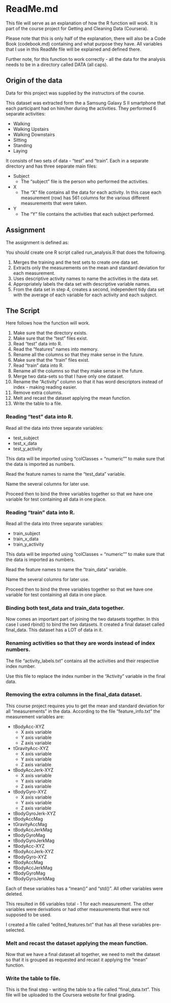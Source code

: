 # ReadMe.md

This file will serve as an explanation of how the R function will work.  It is part of the course project for Getting and Cleaning Data (Coursera).

Please note that this is only half of the explanation, there will also be a Code Book (codebook.md) containing and what purpose they have.  All variables that I use in this ReadMe file will be explained and defined there.

Further note, for this function to work correctly -  all the data for the analysis needs to be in a directory called DATA (all caps).  

## Origin of the data

Data for this project was supplied by the instructors of the course.  

This dataset was extracted form the a Samsung Galaxy S II smartphone that each participant had on him/her during the activities.  They performed 6 separate activities:
- Walking
- Walking Upstairs 
- Walking Downstairs
- Sitting
- Standing 
- Laying

It consists of two sets of data - “test” and “train”.  Each in a separate directory and has three separate main files:
- Subject 
  - The “subject” file is the person who performed the activities.
- X
  - The “X” file contains all the data for each activity.  In this case each measurement (row) has 561 columns for the various different measurements that were taken.
- Y 
  - The “Y” file contains the activities that each subject performed. 

## Assignment

The assignment is defined as:

You should create one R script called run_analysis.R that does the following.

1. Merges the training and the test sets to create one data set.
2. Extracts only the measurements on the mean and standard deviation for each measurement.
3. Uses descriptive activity names to name the activities in the data set.
4. Appropriately labels the data set with descriptive variable names.
5. From the data set in step 4, creates a second, independent tidy data set with the average of each variable for each activity and each subject.


## The Script

Here follows how the function will work.

1. Make sure that the directory exists.
2. Make sure that the “test” files exist.
3. Read “test” data into R.
4. Read the “features” names into memory.
5. Rename all the columns so that they make sense in the future.
6. Make sure that the “train” files exist.
7. Read “train” data into R.
8. Rename all the columns so that they make sense in the future.
9. Merge two data-sets so that I have only one dataset.
10. Rename the “Activity” column so that it has word descriptors instead of index - making reading easier.
11. Remove extra columns.
12. Melt and recast the dataset applying the mean function.
13. Write the table to a file.

### Reading “test” data into R.

Read all the data into three separate variables: 
- test_subject
- test_x_data
- test_y_activity

This data will be imported using “colClasses = “numeric”” to make sure that the data is imported as numbers.

Read the feature names to name the “test_data” variable. 

Name the several columns for later use.

Proceed then to bind the three variables together so that we have one variable for test containing all data in one place.

### Reading “train” data into R.

Read all the data into three separate variables: 
- train_subject
- train_x_data
- train_y_activity

This data will be imported using “colClasses = “numeric”” to make sure that the data is imported as numbers.

Read the feature names to name the “train_data” variable. 

Name the several columns for later use.

Proceed then to bind the three variables together so that we have one variable for test containing all data in one place.

### Binding both test_data and train_data together.

Now comes an important part of joining the two datasets together.  In this case I used rbind() to bind the two datasets.  It created a final dataset called final_data.  This dataset has a LOT of data in it.

### Renaming activities so that they are words instead of index numbers.

The file “activity_labels.txt” contains all the activities and their respective index number.  

Use this file to replace the index number in the “Activity” variable in the final data.

### Removing the extra columns in the final_data dataset.

This course project requires you to get the mean and standard deviation for all “measurements” in the data.  According to the file “feature_info.txt” the measurement variables are:
- tBodyAcc-XYZ
  - X axis variable
  - Y axis variable
  - Z axis variable
- tGravityAcc-XYZ
  - X axis variable
  - Y axis variable
  - Z axis variable
- tBodyAccJerk-XYZ
  - X axis variable
  - Y axis variable
  - Z axis variable
- tBodyGyro-XYZ
  - X axis variable
  - Y axis variable
  - Z axis variable
- tBodyGyroJerk-XYZ
- tBodyAccMag
- tGravityAccMag
- tBodyAccJerkMag
- tBodyGyroMag
- tBodyGyroJerkMag
- fBodyAcc-XYZ
- fBodyAccJerk-XYZ
- fBodyGyro-XYZ
- fBodyAccMag
- fBodyAccJerkMag
- fBodyGyroMag
- fBodyGyroJerkMag

Each of these variables has a “mean()” and “std()”.  All other variables were deleted.  

This resulted in 66 variables total - 1 for each measurement.  The other variables were derivations or had other measurements that were not supposed to be used.

I created a file called “edited_features.txt” that has all these variables pre-selected.  

### Melt and recast the dataset applying the mean function.

Now that we have a final dataset all together, we need to melt the dataset so that it is grouped as requested and recast it applying the “mean” function.

### Write the table to file.

This is the final step - writing the table to a file called “final_data.txt”.  This file will be uploaded to the Coursera website for final grading.